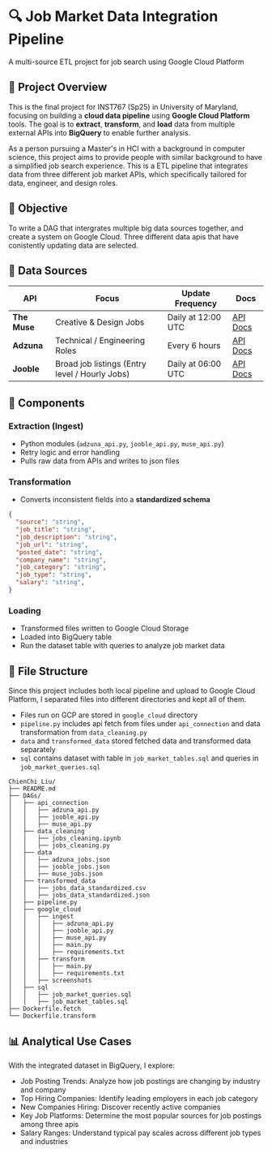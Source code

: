 # 🔍 Job Market Data Integration Pipeline  
A multi-source ETL project for job search using Google Cloud Platform



## 📘 Project Overview

This is the final project for INST767 (Sp25) in University of Maryland, focusing on building a **cloud data pipeline** using **Google Cloud Platform** tools. The goal is to **extract**, **transform**, and **load** data from multiple external APIs into **BigQuery** to enable further analysis.

As a person pursuing a Master's in HCI with a background in computer science, this project aims to provide people with similar background to have a simplified job search experience. This is a ETL pipeline that integrates data from three different job market APIs, which specifically tailored for data, engineer, and design roles. 


## 🧭 Objective

To write a DAG that intergrates multiple big data sources together, and create a system on Google Cloud. Three different data apis that have conistently updating data are selected.

## 🔗 Data Sources

| API | Focus | Update Frequency | Docs |
|-----|-------|------------------|------|
| **The Muse** | Creative & Design Jobs |  Daily at 12:00 UTC |[API Docs](https://www.themuse.com/developers/api/v2) |
| **Adzuna** | Technical / Engineering Roles | Every 6 hours | [API Docs](https://developer.adzuna.com/) |
| **Jooble** | Broad job listings (Entry level / Hourly Jobs) | Daily at 06:00 UTC | [API Docs](https://jooble.org/api/about) |



## 🧱 Components

###  Extraction (Ingest)
- Python modules (`adzuna_api.py`, `jooble_api.py`, `muse_api.py`)
- Retry logic and error handling
- Pulls raw data from APIs and writes to json files

### Transformation
- Converts inconsistent fields into a **standardized schema**
  
```json
{
  "source": "string",
  "job_title": "string",
  "job_description": "string",
  "job_url": "string",
  "posted_date": "string",
  "company_name": "string",
  "job_category": "string",
  "job_type": "string",
  "salary": "string",
}
```

### Loading
- Transformed files written to Google Cloud Storage
- Loaded into BigQuery table
- Run the dataset table with queries to analyze job market data



## 📁 File Structure
Since this project includes both local pipeline and upload to Google Cloud Platform, I separated files into different directories and kept all of them. 
- Files run on GCP are stored in `google_cloud` directory
- `pipeline.py` includes api fetch from files under `api_connection` and data transformation from `data_cleaning.py`
- `data` and `transformed_data` stored fetched data and transformed data separately
- `sql` contains dataset with table in `job_market_tables.sql` and queries in `job_market_queries.sql`

```
ChienChi_Liu/
├── README.md
├── DAGs/
│   ├── api_connection
│   │   ├── adzuna_api.py
│   │   ├── jooble_api.py
│   │   ├── muse_api.py
│   ├── data_cleaning
│   │   ├── jobs_cleaning.ipynb
│   │   ├── jobs_cleaning.py
│   ├── data
│   │   ├── adzuna_jobs.json
│   │   ├── jooble_jobs.json
│   │   ├── muse_jobs.json
│   ├── transformed_data
│   │   ├── jobs_data_standardized.csv
│   │   ├── jobs_data_standardized.json
│   ├── pipeline.py
│   ├── google_cloud
│   │   ├── ingest
│   │   │   ├── adzuna_api.py
│   │   │   ├── jooble_api.py
│   │   │   ├── muse_api.py
│   │   │   ├── main.py
│   │   │   ├── requirements.txt
│   │   ├── transform
│   │   │   ├── main.py
│   │   │   ├── requirements.txt
│   │   ├── screenshots
│   ├── sql
│   │   ├── job_market_queries.sql
│   │   ├── job_market_tables.sql
├── Dockerfile.fetch
└── Dockerfile.transform
```


## 📊 Analytical Use Cases

With the integrated dataset in BigQuery, I explore:

- Job Posting Trends: Analyze how job postings are changing by industry and company
- Top Hiring Companies: Identify leading employers in each job category
- New Companies Hiring: Discover recently active companies
- Key Job Platforms: Determine the most popular sources for job postings among three apis
- Salary Ranges: Understand typical pay scales across different job types and industries



